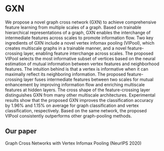 # GXN
We propose a novel graph cross network (GXN) to achieve comprehensive feature learning from multiple scales of a graph. Based on trainable hierarchical representations of a graph, GXN enables the interchange of intermediate features across scales to promote information flow. Two key ingredients of GXN include a novel vertex infomax pooling (VIPool), which creates multiscale graphs in a trainable manner, and a novel feature-crossing layer, enabling feature interchange across scales. The proposed VIPool selects the most informative subset of vertices based on the neural estimation of mutual information between vertex features and neighborhood features. The intuition behind is that a vertex is informative when it can maximally reflect its neighboring information. The proposed feature-crossing layer fuses intermediate features between two scales for mutual enhancement by improving information flow and enriching multiscale features at hidden layers. The cross shape of the feature-crossing layer distinguishes GXN from many other multiscale architectures. Experimental results show that the proposed GXN improves the classification accuracy by 1.96% and 1.15% on average for graph classification and vertex classification, respectively. Based on the same network, the proposed VIPool consistently outperforms other graph-pooling methods.

## Our paper
Graph Cross Networks with Vertex Infomax Pooling (NeurIPS 2020)

